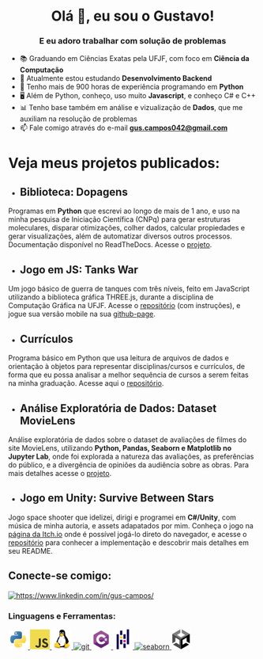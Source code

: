 <h1 align="center">Olá 👋, eu sou o Gustavo!</h1>
<h3 align="center">E eu adoro trabalhar com solução de problemas</h3>

- 📚 Graduando em Ciências Exatas pela UFJF, com foco em **Ciência da Computação**
- 🌱 Atualmente estou estudando **Desenvolvimento Backend**
- 🐍 Tenho mais de 900 horas de experiência programando em **Python**
- 🖥️ Além de Python, conheço, uso muito **Javascript**, e conheço C# e C++
- 📊 Tenho base também em análise e vizualização de **Dados**, que me auxiliam na resolução de problemas
- 📫 Fale comigo através do e-mail **gus.campos042@gmail.com**

<h1 align="left">Veja meus projetos publicados:</h3>

- <h2 align="left"> Biblioteca: Dopagens </h4>

Programas em **Python** que escrevi ao longo de mais de 1 ano, e uso na minha pesquisa de Iniciação Científica (CNPq) para gerar estruturas moleculares, disparar otimizações, colher dados, calcular propiedades e gerar visualizações, além de automatizar diversos outros processos. Documentação disponível no ReadTheDocs. Acesse o [projeto](https://github.com/gus-campos/dopagens).

- <h2 align="left"> Jogo em JS: Tanks War </h4>

Um jogo básico de guerra de tanques com três níveis, feito em JavaScript utilizando a biblioteca gráfica THREE.js, durante a disciplina de Computação Gráfica na UFJF. Acesse o [repositório](https://github.com/gus-campos/tanks-war.github.io) (com instruções), e jogue sua versão mobile na sua [github-page](https://gus-campos.github.io/tanks-war.github.io/T3/appMobile.html). 

- <h2 align="left"> Currículos </h4>

Programa básico em Python que usa leitura de arquivos de dados e orientação à objetos para representar disciplinas/cursos e currículos, de forma que eu possa analisar a melhor sequência de cursos a serem feitas na minha graduação. Acesse aqui o [repositório](https://github.com/gus-campos/curriculos). 

- <h2 align="left"> Análise Exploratória de Dados: Dataset MovieLens </h4>

Análise exploratória de dados sobre o dataset de avaliações de filmes do site MovieLens, utilizando **Python, Pandas, Seaborn e Matplotlib no Jupyter Lab**, onde foi explorada a natureza das avaliações, as preferências do público, e a divergência de opiniões da audiência sobre as obras. Para mais detalhes acesse o [projeto](https://github.com/gus-campos/movielens-EDA).

- <h2 align="left"> Jogo em Unity: Survive Between Stars </h4>

Jogo space shooter que idelizei, dirigi e programei em **C#/Unity**, com música de minha autoria, e assets adapatados por mim. Conheça o jogo na [página da Itch.io](https://gus-campos.itch.io/survive-between-stars) onde é possível jogá-lo direto do navegador, e acesse o [repositório](https://github.com/gus-campos/Survive-Between-Stars) para conhecer a implementação e descobrir mais detalhes em seu README.

<h2 align="left">Conecte-se comigo:</h3>
<p align="left">
<a href="https://www.linkedin.com/in/gus-campos/" target="blank"><img align="center" src="https://raw.githubusercontent.com/rahuldkjain/github-profile-readme-generator/master/src/images/icons/Social/linked-in-alt.svg" alt="https://www.linkedin.com/in/gus-campos/" height="30" width="40" /></a>
</p>

<h3 align="left">Linguagens e Ferramentas:</h3>
<p align="left"> 
  <a href="https://www.python.org" target="_blank" rel="noreferrer"> <img src="https://raw.githubusercontent.com/devicons/devicon/master/icons/python/python-original.svg" alt="python" width="40" height="40"/> </a> 
  <a href="" target="_blank" rel="noreferrer"> <img src="assets/js_logo.png" alt="JS" width="40" height="40"/> </a>
  <a href="https://www.linux.org/" target="_blank" rel="noreferrer"> <img src="https://raw.githubusercontent.com/devicons/devicon/master/icons/linux/linux-original.svg" alt="linux" width="40" height="40"/> </a> 
  <a href="https://git-scm.com/" target="_blank" rel="noreferrer"> <img src="https://www.vectorlogo.zone/logos/git-scm/git-scm-icon.svg" alt="git" width="40" height="40"/> </a> 
  <a href="https://learn.microsoft.com/pt-br/dotnet/csharp/" target="_blank" rel="noreferrer"> <img src="assets/csharp_logo.png" alt="C#" width="40" height="40"/> </a>
  <a href="https://pandas.pydata.org/" target="_blank" rel="noreferrer"> <img src="https://raw.githubusercontent.com/devicons/devicon/2ae2a900d2f041da66e950e4d48052658d850630/icons/pandas/pandas-original.svg" alt="pandas" width="40" height="40"/> </a> 
  <a href="https://seaborn.pydata.org/" target="_blank" rel="noreferrer"> <img src="https://seaborn.pydata.org/_images/logo-mark-lightbg.svg" alt="seaborn" width="40" height="40"/> </a>
  <a href="https://docs.unity.com/" target="_blank" rel="noreferrer"> <img src="assets/unity-game-engine-icon.png" alt="Unity" width="40" height="40"/> </a>









  

